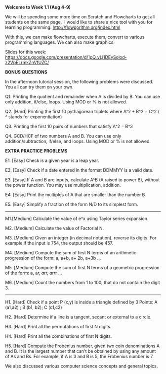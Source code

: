 **Welcome to Week 1.1 (Aug 4-9)**

We will be spending some more time on Scratch and Flowcharts to get all students on the same page. 
I would like to share a nice tool with you for learning programming: http://flowgorithm.org/index.html


With this, we can make flowcharts, execute them, convert to various programming languages. 
We can also make graphics.

Slides for this week: https://docs.google.com/presentation/d/1pQ_vLi1DEySolod-z2VpELrmkZnVfUZC/

**BONUS QUESTIONS**

In the afternoon tutorial session, the following problems were discussed. You all can try them on your own.

Q1. Printing the quotient and remainder when A is divided by B. You can use only addition, if/else, loops. Using MOD or % is not allowed.

Q2. [Hard] Printing the first 10 pythagorean triplets where A^2 + B^2 = C^2     ( ^ stands for exponentiation)

Q3. Printing the first 10 pairs of numbers that satisfy A^2 = B^3

Q4. GCD/HCF of two numbers A and B. You can use only addition/subtraction, if/else, and loops. Using MOD or % is not allowed.

**EXTRA PRACTICE PROBLEMS**

E1. [Easy] Check is a given year is a leap year.

E2. [Easy] Check if a date entered in the format DDMMYY is a valid date.

E3. [Easy] If A and B are inputs, calculate A^B (A raised to power B), without the power function. You may use multiplication, addition.

E4. [Easy] Print the multiples of A that are smaller than the number B.

E5. [Easy] Simplify a fraction of the form N/D to its simplest form.

-------
M1.[Medium] Calculate the value of e^x using Taylor series expansion.

M2. [Medium] Calculate the value of Factorial N.

M3. [Medium] Given an integer (in decimal notation), reverse its digits. For example if the input is 754, the output should be 457.

M4. [Medium] Compute the sum of first N terms of an arithmetic progression of the form: a, a+b, a+ 2b, a+3b ...

M5. [Medium] Compute the sum of first N terms of a geometric progression of the form: a, a*r, a*r*r, a*r*r*r ...

M6. [Medium] Count the numbers from 1 to 100, that do not contain the digit 3.

-------
H1. [Hard] Check if a point P (x,y) is inside a triangle defined by 3 Points: A (a1,a2) ; B (b1, b2); C (c1,c2)

H2. [Hard] Determine if a line is a tangent, secant or external to a circle.

H3. [Hard] Print all the permutations of first N digits.

H4. [Hard] Print all the combinations of first N digits.

H5. [Hard] Compute the Frobenius number, given two coin denominations A and B. It is the largest number that can't be obtained by using any amount of As and Bs. For example, if A is 3 and B is 5, the Frobenius number is 7. 


We also discussed various computer science concepts and general topics.
